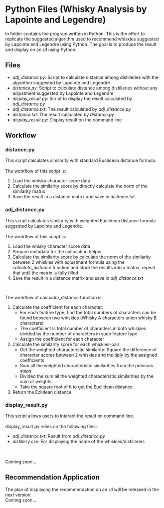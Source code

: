 # Python Files (Whisky Analysis by Lapointe and Legendre)
In folder contains the program written in Python. This is the effort to replicate the suggested algorithm used to recommend whiskies suggested by Lapointe and Legendre using Python. The goal is to produce the result and display on an UI using Python.

## Files
<ul>
	<li><i>adj_distance.py</i>: Script to calculate distance among distilleries with the algorithm suggested by Lapointe and Legendre</li>
	<li><i>distance.py</i>: Script to calculate distance among distilleries without any adjustment suggested by Lapointe and Legendre</li>
	<li><i>display_result.py</i>: Script to display the result calculated by <i>adj_distance.py</i></li>
	<li><i>adj_distance.txt</i>: The result calculated by <i>adj_distance.py</i></li>
	<li><i>distance.txt</i>: The result calculated by <i>distance.py</i></li>
	<li><i>display_result.py</i>: Display result on the command line</li>
</ul>

## Workflow
### distance.py
This script calculates similarity with standard Euclidean distance formula.
<br><br>
The workflow of this script is:
<ol>
	<li>Load the whisky character score data</li>
	<li>Calculate the similarity score by directly calculate the norm of the similarity matrix</li>
	<li>Save the result in a distance matrix and save in <i>distance.txt</i></li>
</ol>

### adj_distance.py
This script calculates similarity with weighted Euclidean distance formula suggested by Lapointe and Legendre.
<br><br>
The workflow of this script is:
<ol>
	<li>Load the whisky character score data</li>
	<li>Prepare metadata for the calculation helper</li>
	<li>Calculate the similarity score by calculate the norm of the similarity between 2 whiskies with adjustment formula using the <i>calculate_distance</i> function and store the results into a matrix, repeat that until the matrix is fully filled</li>
	<li>Save the result in a distance matrix and save in <i>adj_distance.txt</i></li>
</ol>
<br>

The workflow of <i>calculate_distance</i> function is:
<ol>
	<li>Calculate the coefficient for each character:
		<ul>
			<li>For each feature type, find the total numbers of characters can be found between two whiskies (Whisky A characters union whisky B characters)</li>
			<li>The coefficient is total number of characters in both whiskies divided by the number of characters in such feature type</li>
			<li>Assign the coefficient for each character</li>
		</ul>
	</li>
	<li>Calculate the similarity score for each whiskies-pair:
		<ul>
			<li>Get the weighted characteristic similarity: Square the difference of character scores between 2 whiskies and multiply by the assigned coefficients</li>
			<li>Sum all the weighted characteristic similarities from the previous steps</li>
			<li>Divided the sum all the weighted characteristic similarities by the sum of weights.</li>
			<li>Take the square root of it to get the Euclidean distance.</li>
		</ul>
	</li>
	<li>Return the Eclidean distance</li>
</ol>

### display_result.py
This script allows users to interact the result on command line.
<br><br>
display_result.py relies on the following files:
<ul>
	<li><i>adj_distance.txt</i>: Result from <i>adj_distance.py</i></li>
	<li><i>distillery.csv</i>: For displaying the name of the whiskies/distilleries</li>
</ul>

<br><br>
Coming soon...

## Recommendation Application
The plan of displaying the recommendation on an UI will be released in the next version.<br>
Coming soon...